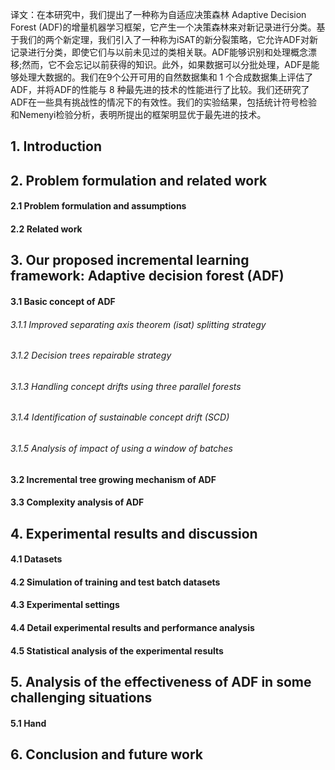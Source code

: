 译文：在本研究中，我们提出了一种称为自适应决策森林 Adaptive Decision Forest (ADF)的增量机器学习框架，它产生一个决策森林来对新记录进行分类。基于我们的两个新定理，我们引入了一种称为iSAT的新分裂策略，它允许ADF对新记录进行分类，即使它们与以前未见过的类相关联。ADF能够识别和处理概念漂移;然而，它不会忘记以前获得的知识。此外，如果数据可以分批处理，ADF是能够处理大数据的。我们在9个公开可用的自然数据集和 1 个合成数据集上评估了ADF，并将ADF的性能与 8 种最先进的技术的性能进行了比较。我们还研究了ADF在一些具有挑战性的情况下的有效性。我们的实验结果，包括统计符号检验和Nemenyi检验分析，表明所提出的框架明显优于最先进的技术。

## 1. Introduction


## 2. Problem formulation and related work
#### 2.1 Problem formulation and assumptions

#### 2.2 Related work


## 3. Our proposed incremental learning framework: Adaptive decision forest (ADF)
#### 3.1 Basic concept of ADF

###### 3.1.1 Improved separating axis theorem (isat) splitting strategy
###### 3.1.2 Decision trees repairable strategy

###### 3.1.3 Handling concept drifts using three parallel forests

###### 3.1.4 Identification of sustainable concept drift (SCD)

###### 3.1.5 Analysis of impact of using a window of batches

#### 3.2 Incremental tree growing mechanism of ADF

#### 3.3 Complexity analysis of ADF

## 4. Experimental results and discussion

#### 4.1 Datasets

#### 4.2 Simulation of training and test batch datasets

#### 4.3 Experimental settings

#### 4.4 Detail experimental results and performance analysis

#### 4.5 Statistical analysis of the experimental results

## 5. Analysis of the effectiveness of ADF in some challenging situations
#### 5.1 Hand
## 6. Conclusion and future work

